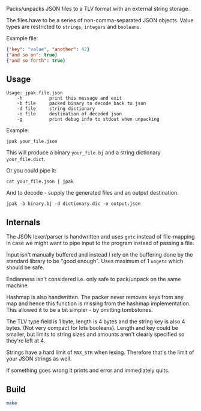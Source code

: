 Packs/unpacks JSON files to a TLV format with an external string storage.

The files have to be a series of non-comma-separated JSON objects.
Value types are restricted to `strings`, `integers` and `booleans`.

Example file:
```json
{"key": "value", "another": 42}
{"and so on": true}
{"and so forth": true}
```

## Usage 

```
Usage: jpak file.json
    -h          print this message and exit
    -b file     packed binary to decode back to json
    -d file     string dictionary
    -o file     destination of decoded json
    -g          print debug info to stdout when unpacking
```
Example:

```
jpak your_file.json
```

This will produce a binary `your_file.bj` and a string dictionary `your_file.dict`.


Or you could pipe it:

```
cat your_file.json | jpak
```

And to decode - supply the generated files and an output destination.

```
jpak -b binary.bj -d dictionary.dic -o output.json
```

## Internals

The JSON lexer/parser is handwritten and uses `getc` instead of file-mapping in case we might want to pipe input to the program instead of passing a file.

Input isn't manually buffered and instead I rely on the buffering done by the standard library to be "good enough". Uses maximum of 1 `ungetc` which should be safe.

Endianness isn't considered i.e. only safe to pack/unpack on the same machine.

Hashmap is also handwritten. The packer never removes keys from any map and hence this function is missing from the hashmap implementation. This allowed it to be a bit simpler - by omitting tombstones.

The TLV type field is 1 byte, length is 4 bytes and the string key is also 4 bytes. (Not very compact for lots booleans). Length and key could be smaller, but limits to string sizes and amounts aren't clearly specified so they're left at 4.

Strings have a hard limit of `MAX_STR` when lexing. Therefore that's the limit of your JSON strings as well.

If something goes wrong it prints and error and immediately quits.

## Build

```bash
make
```
